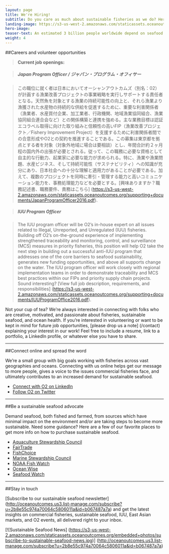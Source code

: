 ```yaml
---
layout: page 
title: We're Hiring!
subtitle: Do you care as much about sustainable fisheries as we do? Here are a few ways to contribute.
landing-image: https://s3-us-west-2.amazonaws.com/staticassets.oceanoutcomes.org/rollover+images/join-our-team-rollover.jpg
hero-image:
teaser-text: An estimated 3 billion people worldwide depend on seafood as their primary source of protein. Seafood plays a vital role in food security, ocean health, and local economies. Here’s what you can do to get involved and support more sustainable fisheries.
weight: 4
---
```


##Careers and volunteer opportunities

> **Current job openings:**

> <h5>Japan Program Officer / ジャパン・プログラム・オフィサー</h5>


> この職位に就く者は日本においてオーシャンアウトカムズ（別名：02）が計画する漁業改善プロジェクトの事業戦略を実行しサポートする責任者となる。天然魚を対象とする漁業の持続可能性の向上と、それら漁業より漁獲された水産物の持続的な供給を促進するために、重要な利害関係者（漁業者、水産買付企業、加工業者、行政機関、地域漁業協同組合、漁業協同組合連合会など）との関係構築と連携を強める。主な業務目標は認証エコラベル取得に向けた取り組みと信頼性の高いFIP（漁業改善プロジェクト／Fishery Improvement Project）を支援するために利害関係者間での合意形成やO2との契約を推進することである。この募集は東京都を拠点とする者を対象（対象外地域に場合は要相談）とし、年間合計約２ヶ月程の国内外の出張が必要とされる。従って、この職務に必要な資格として自主的な行動力、起業家に必要な能力が求められる。特に、漁業や漁業問題、水産ビジネス、そして持続可能性（サステナビリティ）への知識が充分にあり、日本社会への十分な理解と適用力があることが必要である。加えて、複数のプロジェクトを同時に牽引・管理する能力と高いコミュニケーション能力を、事務処理能力などを必要とする。[興味ありますか？職務記述書、職務要件、責務はこちら] (https://s3-us-west-2.amazonaws.com/staticassets.oceanoutcomes.org/supporting+documents/JapanProgramOfficer2016.pdf).

> <h5>IUU Program Officer</h5>


> The IUU program officer will be O2’s in-house expert on all issues related to Illegal, Unreported, and Unregulated (IUU) fisheries. Building off O2’s on-the-ground experience of implementing strengthened traceability and monitoring, control, and surveillance (MCS) measures in priority fisheries, this position will help O2 take the next step in building out a successful anti-IUU program that addresses one of the core barriers to seafood sustainability, generates new funding opportunities, and above all supports change on the water. The IUU program officer will work closely with regional implementation teams in order to demonstrate traceability and MCS best practices within our FIPs and priority supply chain projects. Sound interesting? [View full job description, requirements, and responsibilities] (https://s3-us-west-2.amazonaws.com/staticassets.oceanoutcomes.org/supporting+documents/IUUProgramOffice2016.pdf).

Not your cup of tea? We’re always interested in connecting with folks who are creative, motivated, and passionate about fisheries, sustainable seafood, and ocean health. If you’re interested in volunteering or want to be kept in mind for future job opportunities, [please drop us a note] (/contact) explaining your interest in our work! Feel free to include a resume, link to a portfolio, a LinkedIn profile, or whatever else you have to share.

-----

##Connect online and spread the word 

We’re a small group with big goals working with fisheries across vast geographies and oceans. Connecting with us online helps get our message to more people, gives a voice to the issues commercial fisheries face, and ultimately contributes to an increased demand for sustainable seafood.

 * <a href="https://www.linkedin.com/company/ocean-outcomes" target="_blank">Connect with O2 on LinkedIn</a>
 * <a href="http://www.twitter.com/oceanoutcomes" target="_blank">Follow O2 on Twitter</a>

-----
##Be a sustainable seafood advocate

Demand seafood, both fished and farmed, from sources which have minimal impact on the environment and/or are taking steps to become more sustainable. Need some guidance? Here are a few of our favorite places to get more info on how to purchase sustainable seafood.
  
 * <a href="http://www.asc-aqua.org/" target="_blank">Aquaculture Stewardship Council</a>
 * <a href="http://fairtradeusa.org/certification/producers/seafood" target="_blank">FairTrade</a>
 * <a href="http://www.fishchoice.com/" target="_blank">FishChoice</a>
 * <a href="https://www.msc.org/" target="_blank">Marine Stewardship Council</a>
 * <a href="http://www.fishwatch.gov/" target="_blank">NOAA Fish Watch</a>
 * <a href="http://www.oceanwise.ca/seafood" target="_blank">Ocean Wise</a>
 * <a href="http://www.seafoodwatch.org/" target="_blank">Seafood Watch</a>

-----
##Stay in touch

[Subscribe to our sustainable seafood newsletter] (http://oceanoutcomes.us3.list-manage.com/subscribe?u=2b8e55c974a70064c5806011a&id=b067487a7a) and get the latest insights on commercial fisheries, sustainable seafood, IUU, East Asian markets, and O2 events, all delivered right to your inbox. 

[![Sustainable Seafood News]
(https://s3-us-west-2.amazonaws.com/staticassets.oceanoutcomes.org/embedded+photos/subscribe-to-sustainable-seafood-news.jpg)] (http://oceanoutcomes.us3.list-manage.com/subscribe?u=2b8e55c974a70064c5806011a&id=b067487a7a)
